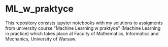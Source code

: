 # ML_w_praktyce
This repository consists jupyter notebooks with my solutions to assigments from university course "Machine Learning w praktyce" (Machine Learning in practice) which takes place at Faculty of Mathematics, Informatics and Mechanics, University of Warsaw.
